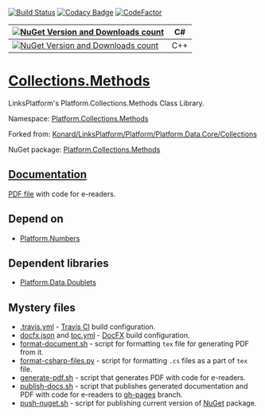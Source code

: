 [![Build Status](https://travis-ci.com/linksplatform/Collections.Methods.svg?branch=master)](https://travis-ci.com/linksplatform/Collections.Methods)
[![Codacy Badge](https://api.codacy.com/project/badge/Grade/f095ae6c0742405399a34ad50ec6ab8d)](https://app.codacy.com/app/drakonard/Collections.Methods?utm_source=github.com&utm_medium=referral&utm_content=linksplatform/Collections.Methods&utm_campaign=Badge_Grade_Dashboard)
[![CodeFactor](https://www.codefactor.io/repository/github/linksplatform/collections.methods/badge)](https://www.codefactor.io/repository/github/linksplatform/collections.methods)

| [![NuGet Version and Downloads count](https://buildstats.info/nuget/Platform.Collections.Methods)](https://www.nuget.org/packages/Platform.Collections.Methods) | C# |
|-|-|
| [![NuGet Version and Downloads count](https://buildstats.info/nuget/Platform.Collections.Methods.TemplateLibrary)](https://www.nuget.org/packages/Platform.Collections.Methods.TemplateLibrary)  | C++  |

# [Collections.Methods](https://github.com/linksplatform/Collections.Methods)

LinksPlatform's Platform.Collections.Methods Class Library.

Namespace: [Platform.Collections.Methods](https://linksplatform.github.io/Collections.Methods/api/Platform.Collections.Methods.html)

Forked from: [Konard/LinksPlatform/Platform/Platform.Data.Core/Collections](https://github.com/Konard/LinksPlatform/tree/b6866f278712c317b4c895e27e49f2d0b3fe561f/Platform/Platform.Data.Core/Collections)

NuGet package: [Platform.Collections.Methods](https://www.nuget.org/packages/Platform.Collections.Methods)

## [Documentation](https://linksplatform.github.io/Collections.Methods)
[PDF file](https://linksplatform.github.io/Collections.Methods/Platform.Collections.Methods.pdf) with code for e-readers.

## Depend on
*   [Platform.Numbers](https://github.com/linksplatform/Numbers)

## Dependent libraries
*   [Platform.Data.Doublets](https://github.com/linksplatform/Data.Doublets)

## Mystery files
*   [.travis.yml](https://github.com/linksplatform/Collections.Methods/blob/master/.travis.yml) - [Travis CI](https://travis-ci.com) build configuration.
*   [docfx.json](https://github.com/linksplatform/Collections.Methods/blob/master/docfx.json) and [toc.yml](https://github.com/linksplatform/Collections.Methods/blob/master/toc.yml) - [DocFX](https://dotnet.github.io/docfx) build configuration.
*   [format-document.sh](https://github.com/linksplatform/Collections.Methods/blob/master/format-document.sh) - script for formatting `tex` file for generating PDF from it.
*   [format-csharp-files.py](https://github.com/linksplatform/Collections.Methods/blob/master/format-csharp-files.py) - script for formatting `.cs` files as a part of `tex` file.
*   [generate-pdf.sh](https://github.com/linksplatform/Collections.Methods/blob/master/generate-pdf.sh) - script that generates PDF with code for e-readers.
*   [publish-docs.sh](https://github.com/linksplatform/Collections.Methods/blob/master/publish-docs.sh) - script that publishes generated documentation and PDF with code for e-readers to [gh-pages](https://github.com/linksplatform/Collections.Methods/tree/gh-pages) branch.
*   [push-nuget.sh](https://github.com/linksplatform/Collections.Methods/blob/master/push-nuget.sh) - script for publishing current version of [NuGet](https://www.nuget.org) package.
